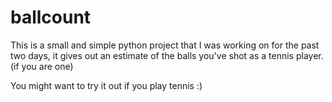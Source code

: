 # ballcount
This is a small and simple python project that I was working on for the past two days, it gives out an estimate of the balls you've shot as a tennis player. (if you are one) 

You might want to try it out if you play tennis :)
